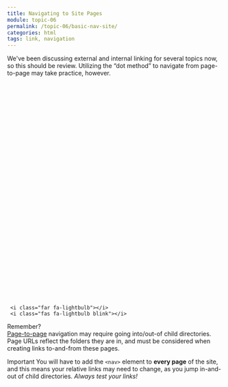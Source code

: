 ```yaml
---
title: Navigating to Site Pages
module: topic-06
permalink: /topic-06/basic-nav-site/
categories: html
tags: link, navigation
---
```


<div class="divider-heading"></div>

We've been discussing external and internal linking for several topics now, so this should be review. Utilizing the “dot method” to navigate from page-to-page may take practice, however.


<div class="container-row">
  <div class="lightbulb">
     <svg viewBox='0 0 64 64'>
       <g>
         <line x1='32' y1='16' x2='32' y2='0' />
         <line x1='41.40' y1='19.05' x2='50.80' y2='6.11' />
         <line x1='47.21' y1='27.05' x2='62.43' y2='22.11' />
         <line x1='47.21' y1='36.94' x2='62.43' y2='41.88' />
         <line x1='16.78' y1='36.94' x2='1.56' y2='41.88' />
         <line x1='16.78' y1='27.05' x2='1.56' y2='22.11' />
         <line x1='22.59' y1='19.05' x2='13.19' y2='6.11' />
       </g>
     </svg>

     <i class="far fa-lightbulb"></i>
     <i class="fas fa-lightbulb blink"></i>
  </div>
  <p><span class="remember-text">Remember?</span><br/>
  <a href="../../topic-04/page-to-page">Page-to-page</a> navigation may require going into/out-of child directories. Page URLs reflect the folders they are in, and must be considered when creating links to-and-from these pages.</p>
</div>


<div class="external-embed">
  <p data-height="600" data-theme-id="30567" data-slug-hash="zmgQwp" data-default-tab="html,result" data-user="Media-Ed-Online" data-pen-title="HTML Nav Element, Site Navigation" class="codepen"></p>
</div>


<span class="label label-danger">Important</span> You will have to add the `<nav>` element to **every page** of the site, and this means your relative links may need to change, as you jump in-and-out of child directories. _Always test your links!_
